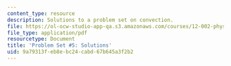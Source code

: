 ```yaml
---
content_type: resource
description: Solutions to a problem set on convection.
file: https://ol-ocw-studio-app-qa.s3.amazonaws.com/courses/12-002-physics-and-chemistry-of-the-terrestrial-planets-fall-2008/9a79313feb8ebc24cabd67b645a3f2b2_MIT12_002f08_ps05_solutions.pdf
file_type: application/pdf
resourcetype: Document
title: 'Problem Set #5: Solutions'
uid: 9a79313f-eb8e-bc24-cabd-67b645a3f2b2
---
```

